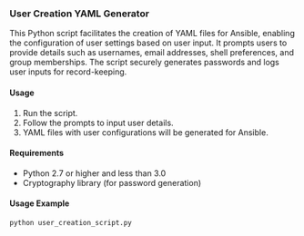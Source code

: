 ### User Creation YAML Generator

This Python script facilitates the creation of YAML files for Ansible, enabling the configuration of user settings based on user input. It prompts users to provide details such as usernames, email addresses, shell preferences, and group memberships. The script securely generates passwords and logs user inputs for record-keeping.

#### Usage

1. Run the script.
2. Follow the prompts to input user details.
3. YAML files with user configurations will be generated for Ansible.

#### Requirements

- Python 2.7 or higher and less than 3.0 
- Cryptography library (for password generation)

#### Usage Example

```bash
python user_creation_script.py
